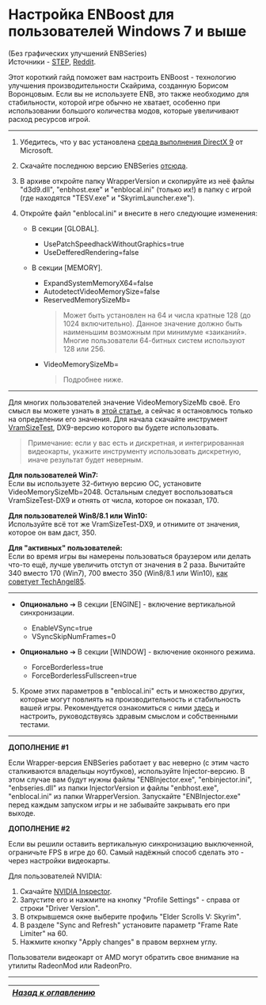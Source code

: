 # Настройка ENBoost для пользователей Windows 7 и выше

(Без графических улучшений ENBSeries)  
Источники - [STEP](http://wiki.step-project.com/ENBoost), [Reddit](https://www.reddit.com/r/skyrimmods/wiki/enboost).

Этот короткий гайд поможет вам настроить ENBoost - технологию улучшения производительности Скайрима, созданную Борисом Воронцовым. Если вы не используете ENB, это также необходимо для стабильности, которой игре обычно не хватает, особенно при использовании большого количества модов, которые увеличивают расход ресурсов игрой.

------

1) Убедитесь, что у вас установлена [среда выполнения DirectX 9](https://www.microsoft.com/en-us/download/details.aspx?id=8109) от Microsoft.

2) Скачайте последнюю версию ENBSeries [отсюда](http://enbdev.com/download_mod_tesskyrim.htm).

3) В архиве откройте папку WrapperVersion и скопируйте из неё файлы "d3d9.dll", "enbhost.exe" и "enblocal.ini" (только их!) в папку с игрой (где находятся "TESV.exe" и "SkyrimLauncher.exe").

4) Откройте файл "enblocal.ini" и внесите в него следующие изменения:

    + В секции [GLOBAL].
        + UsePatchSpeedhackWithoutGraphics=true
        + UseDefferedRendering=false

    + В секции [MEMORY].
        + ExpandSystemMemoryX64=false
        + AutodetectVideoMemorySize=false
        + ReservedMemorySizeMb=  
            > Может быть установлен на 64 и числа кратные 128 (до 1024 включительно). Данное значение должно быть наименьшим возможным при минимуме «заиканий». Многие пользователи 64-битных систем используют 128 или 256.
        + VideoMemorySizeMb=  
            > Подробнее ниже.

------

Для многих пользователей значение VideoMemorySizeMb своё. Его смысл вы можете узнать в [этой статье](08_Разбор_enblocal.md), а сейчас я остановлюсь только на определении его значения. Для начала скачайте инструмент [VramSizeTest](http://enbdev.com/download_vramsizetest.htm), DX9-версию которого вы будете использовать.

> Примечание: если у вас есть и дискретная, и интегрированная видеокарты, укажите инструменту использовать дискретную, иначе результат будет неверным.

**Для пользователей Win7:**  
Если вы используете 32-битную версию ОС, установите VideoMemorySizeMb=2048. Остальным следует воспользоваться VramSizeTest-DX9 и отнять от числа, которое он показал, 170.

**Для пользователей Win8/8.1 или Win10:**  
Используйте всё тот же VramSizeTest-DX9, и отнимите от значения, которое он вам даст, 350.

**Для "активных" пользователей:**  
Если во время игры вы намерены пользоваться браузером или делать что-то ещё, лучше увеличить отступ от значения в 2 раза. Вычитайте 340 вместо 170 (Win7), 700 вместо 350 (Win8/8.1 или Win10), [как советует TechAngel85](https://forum.step-project.com/topic/2613-ctd-and-performance-patch-enboost-by-boris-vorontsov/?p=132661).

------

+ **Опционально** ➔ В секции [ENGINE] - включение вертикальной синхронизации.
    + EnableVSync=true
    + VSyncSkipNumFrames=0

+ **Опционально** ➔ В секции [WINDOW] - включение оконного режима.
    + ForceBorderless=true
    + ForceBorderlessFullscreen=true

5) Кроме этих параметров в "enblocal.ini" есть и множество других, которые могут повлиять на производительность и стабильность вашей игры. Рекомендуется ознакомиться с ними [здесь](08_Разбор_enblocal.md) и настроить, руководствуясь здравым смыслом и собственными тестами.

------

**ДОПОЛНЕНИЕ #1**

Если Wrapper-версия ENBSeries работает у вас неверно (с этим часто сталкиваются владельцы ноутбуков), используйте Injector-версию. В этом случае вам будут нужны файлы "ENBInjector.exe", "enbinjector.ini", "enbseries.dll" из папки InjectorVersion и файлы "enbhost.exe", "enblocal.ini" из папки WrapperVersion. Запускайте "ENBInjector.exe" перед каждым запуском игры и не забывайте закрывать его при выходе.

**ДОПОЛНЕНИЕ #2**

Если вы решили оставить вертикальную синхронизацию выключенной, ограничьте FPS в игре до 60. Самый надёжный способ сделать это - через настройки видеокарты.

Для пользователей NVIDIA:

1) Скачайте [NVIDIA Inspector](https://nvworld.ru/utilities/inspector/).
2) Запустите его и нажмите на кнопку "Profile Settings" - справа от строки "Driver Version".
3) В открывшемся окне выберите профиль "Elder Scrolls V: Skyrim".
4) В разделе "Sync and Refresh" установите параметр "Frame Rate Limiter" на 60.
5) Нажмите кнопку "Apply changes" в правом верхнем углу.

Пользователи видеокарт от AMD могут обратить свое внимание на утилиты RadeonMod или RadeonPro.

------

|[*Назад к оглавлению*](../01_Оглавление.md)|
|:---:|
